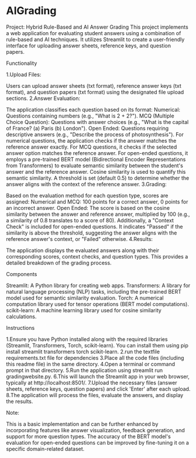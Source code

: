 # AIGrading
Project: Hybrid Rule-Based and AI Answer Grading
This project implements a web application for evaluating student answers using a combination of rule-based and AI techniques. It utilizes Streamlit to create a user-friendly interface for uploading answer sheets, reference keys, and question papers.

Functionality

1.Upload Files:

  Users can upload answer sheets (txt format), reference answer keys (txt format), and question papers (txt format)     using the designated file upload sections.
2.Answer Evaluation:

The application classifies each question based on its format:
  Numerical: Questions containing numbers (e.g., "What is 2 + 2?").
  MCQ (Multiple Choice Question): Questions with answer choices (e.g., "What is the capital of France? (a) Paris      (b) London").
  Open Ended: Questions requiring descriptive answers (e.g., "Describe the process of photosynthesis").
For numerical questions, the application checks if the answer matches the reference 
answer exactly.
For MCQ questions, it checks if the selected answer option matches the reference answer.
For open-ended questions, it employs a pre-trained BERT model (Bidirectional Encoder Representations from Transformers) to evaluate semantic similarity between the student's answer and the reference answer. Cosine similarity is used to quantify this semantic similarity. A threshold is set (default 0.5) to determine whether the answer aligns with the context of the reference answer.
3.Grading:

Based on the evaluation method for each question type, scores are assigned:
  Numerical and MCQ: 100 points for a correct answer, 0 points for an incorrect answer.
  Open Ended: The score is based on the cosine similarity between the answer and reference answer, multiplied by      100 (e.g., a similarity of 0.8 translates to a score of 80).
Additionally, a "Context Check" is included for open-ended questions. It indicates "Passed" if the similarity is above the threshold, suggesting the answer aligns with the reference answer's context, or "Failed" otherwise.
4.Results:

  The application displays the evaluated answers along with their corresponding scores, context checks, and           question types. This provides a detailed breakdown of the grading process.

Components

Streamlit: A Python library for creating web apps.
Transformers: A library for natural language processing (NLP) tasks, including the pre-trained BERT model used for semantic similarity evaluation.
Torch: A numerical computation library used for tensor operations (BERT model computations).
scikit-learn: A machine learning library used for cosine similarity calculations.

Instructions

1.Ensure you have Python installed along with the required libraries (Streamlit, Transformers, Torch, scikit-learn). You can install them using pip install streamlit transformers torch scikit-learn.
2.run the textfile requirements.txt file for dependencies
3.Place all the code files (including this readme file) in the same directory.
4.Open a terminal or command prompt in that directory.
5.Run the application using streamlit run gradingwebsite.py.
6.This will launch the Streamlit app in your web browser, typically at http://localhost:8501/.
7.Upload the necessary files (answer sheets, reference keys, question papers) and click 'Enter' after each upload.
8.The application will process the files, evaluate the answers, and display the results.

Note:

This is a basic implementation and can be further enhanced by incorporating features like answer visualization, feedback generation, and support for more question types.
The accuracy of the BERT model's evaluation for open-ended questions can be improved by fine-tuning it on a specific domain-related dataset.





